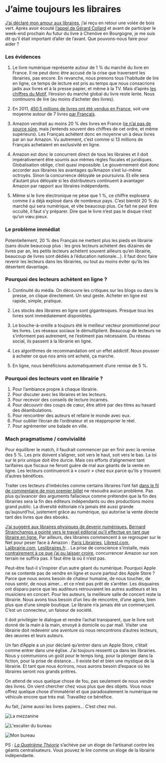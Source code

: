 # J’aime toujours les libraires

[J’ai déclaré mon amour aux libraires](https://tcrouzet.com/2013/03/16/jaime-mon-libraire/), j’ai reçu en retour une volée de bois vert. Après avoir écouté [l’appel de Gérard Collard](http://www.lesdeblogueurs.tv/culture/livre-le-coup-de-gueule-de-gerard-collard/) et avant de participer le week-end prochain <a herf="https://www.facebook.com/Le.futur.du.livre?fref=ts">Au futur du livre à Chenôve en Bourgogne</a>, je me suis dit qu’il était important d’aller de l’avant. Que pouvons-nous faire pour aider ?<span id="more-32268"></span>

<div class="iframe" id="iframe1"></div>

### Les évidences

1. Le livre numérique représente autour de 1 % du marché du livre en France. Il ne peut donc être accusé de la crise que traversent les librairies, pas encore. En revanche, nous prenons tous l’habitude de lire en ligne, ce temps de lecture est pris au temps que nous consacrions jadis aux livres et à la presse papier, et même à la TV. Mais d’après [les chiffres du Motif](http://www.lemotif.fr/fr/etudes-et-donnees/chiffres-cles/marche-du-livre), l’érosion du marché global du livre reste lente. Nous continuons de lire (au moins d’acheter des livres).

2. En 2011, [450,5 millions de livres ont été vendus en France](http://www.lemotif.fr/fr/etudes-et-donnees/chiffres-cles/marche-du-livre), soit une moyenne autour de 7 livres [par Français](http://www.insee.fr/fr/themes/document.asp?ref_id=T11F031).

3. Amazon vendrait au moins 20 % des livres en France ([je n’ai pas de source sûre](http://www.actualitte.com/economie/temoignage-quitter-amazon-avant-d-etre-dependant-des-ventes-40538.htm), mais j’entends souvent des chiffres de cet ordre, et même supérieurs). Les Français achètent donc en moyenne un à deux livres par an sur Amazon. Vu autrement, c’est comme si 13 millions de Français achetaient en exclusivité en ligne.

4. Amazon est donc le concurrent direct de tous les libraires et il doit impérativement être soumis aux mêmes règles fiscales et juridiques. Globalisation oblige, c’est quasi impossible. Le gouvernement doit donc accorder aux libraires les avantages qu’Amazon s’est lui-même octroyés. Sinon la concurrence déloyale se poursuivra. Et elle sera d’autant plus déloyale si les distributeurs continuent à avantager Amazon par rapport aux libraires indépendants.

5. Même si le livre électronique ne pèse que 1 %, ce chiffre explosera comme il a déjà explosé dans de nombreux pays. C’est bientôt 20 % du marché qui sera numérique, et vite beaucoup plus. Ce fait ne peut être occulté, il faut s’y préparer. Dire que le livre n’est pas le disque n’est qu’un vœu pieux.

### Le problème immédiat

Potentiellement, 20 % des Français ne mettent plus les pieds en librairie (sans doute beaucoup plus : les gros lecteurs achètent des dizaines de livres par an, les petits lecteurs achètent souvent ailleurs qu’en librairie, beaucoup de livres sont dédiés à l’éducation nationale…). Il faut donc faire revenir les lecteurs dans les librairies, ou tout au moins éviter qu’ils les désertent davantage.

### Pourquoi des lecteurs achètent en ligne ?

1. Continuité du média. On découvre les critiques sur les blogs ou dans la presse, on clique directement. Un seul geste. Acheter en ligne est rapide, simple, pratique.

2. Les stocks des libraires en ligne sont gigantesques. Presque tous les livres sont immédiatement disponibles.

3. Le bouche-à-oreille a toujours été le meilleur vecteur promotionnel pour les livres. Les réseaux sociaux le démultiplient. Beaucoup de lecteurs ne s’informent pas autrement, ne l’estiment pas nécessaire. Du réseau social, ils passent à la librairie en ligne.

4. Les algorithmes de recommandation ont un effet addictif. Nous pousser à acheter ce que nos amis ont acheté, ça marche.

5. En ligne, nous bénéficions automatiquement d’une remise de 5 %.

### Pourquoi des lecteurs vont en librairie ?

1. Pour l’ambiance propre à chaque librairie.
2. Pour discuter avec les libraires et les lecteurs.
3. Pour recevoir des conseils de lecture incarnés.
4. Pour découvrir des coups de cœur, être attiré par des titres au hasard des déambulations.
5. Pour rencontrer des auteurs et refaire le monde avec eux.
6. Pour oublier l’écran de l’ordinateur et se réapproprier le réel.
7. Pour agrémenter une balade en ville.

### Mach pragmatisme / convivialité

Pour équilibrer le match, il faudrait commencer par en finir avec la remise des 5 %. Les prix doivent s’aligner, soit vers le haut, soit vers le bas. La loi sur le prix unique doit être durcie. Mais ces efforts d’alignement tant tarifaires que fiscaux ne feront guère de mal aux géants de la vente en ligne. Les lecteurs continueront à « courir » chez eux parce qu’ils y trouvent d’autres bénéfices.

Traiter ces lecteurs d’imbéciles comme certains libraires l’ont fait [dans le fil de commentaire de mon premier billet](https://tcrouzet.com/2013/03/16/jaime-mon-libraire/#comments) ne résoudra aucun problème. Pas plus qu’avancer des arguments fallacieux comme prétendre que la fin des librairies sera la fin des éditeurs indépendants ou des productions moins grand public. La diversité éditoriale n’a jamais été aussi grande qu’aujourd’hui, justement grâce au numérique, qui autorise la vente directe tant des livres que des ebooks.

[J’ai suggéré aux libraires physiques de devenir numériques.](https://tcrouzet.com/2013/03/16/jaime-mon-libraire/) [Bernard Strainchamps a pointé vers le travail éditorial qu’il effectue en tant que libraire en ligne.](http://blog.feedbooks.com/fr/index.php/2012/09/05/le-roman-policier-nordique-a-lhonneur-sur-feedbooks/) Par ailleurs, des libraires commencent à se regrouper sur le Net pour peser face à Amazon : [Paris Librairies](http://www.parislibrairies.fr/), [Librest.com](http://www.librest.com/), [Lalibrairie.com](http://www.lalibrairie.com/), [Leslibraires.fr](http://www.leslibraires.fr/)… La prise de conscience s’installe, mais [contrairement à ce que j’ai pu laisser croire](https://tcrouzet.com/2013/03/16/jaime-mon-libraire/), concurrencer Amazon sur son terrain ne suffira pas. Il faut être là où il n’est pas.

Peut-être faut-il s’inspirer d’un autre géant du numérique. Pourquoi Apple ne se contente pas de vendre en ligne et ouvre partout des Apple Store ? Parce que nous avons besoin de chaleur humaine, de nous toucher, de nous sentir, de nous aimer… et ce n’est pas prêt de s’arrêter. Les disquaires ont disparu parce que les auditeurs retrouvaient les autres auditeurs et les musiciens en concert. Pour les auteurs, la meilleure salle de concert reste la librairie. Nous avons tous besoin d’un lieu de rencontre, d’une agora, bien plus que d’une simple boutique. Le libraire n’a jamais été un commerçant. C’est un connecteur, un faiseur de société.

Il doit privilégier le dialogue et rendre l’achat transparent, que le livre soit donné de la main à la main, envoyé à domicile ou par mail. Visiter une librairie doit redevenir une aventure où nous rencontrons d’autres lecteurs, des œuvres et leurs auteurs.

Un fan d’Apple a un jour déclaré qu’entrer dans un Apple Store, c’était comme entrer dans une église. J’ai toujours ressenti ça dans les librairies. Nous y communions un goût pour le temps long, pour la plonger dans la fiction, pour la prise de distance… Il existe bel et bien une mystique de la librairie. Et tant que nous écrirons, nous aurons besoin d’espace où les libraires seront nos grands prêtres.

On attend de vous quelque chose de fou, pas seulement de nous vendre des livres. On vient chercher chez vous plus que des objets. Vous nous offrez quelque chose d’immatériel et que paradoxalement le numérique ne véhicule encore que très mal. Travaillez ce bénéfice.

Au fait, j’aime aussi les livres papiers… C’est chez moi.

![La mezzanine](https://tcrouzet.com/images_tc/2013/04/bib2.jpg)

![L'escalier du bureau](https://tcrouzet.com/images_tc/2013/04/bib3.jpg)

![Mon bureau](https://tcrouzet.com/images_tc/2013/04/bib1.jpg)

PS : [*La Quatrième Théorie*](https://tcrouzet.com/la-quatrieme-theorie/) s’achève par un éloge de l’artisanat contre les géants centralisateurs. Vous pouvez le lire comme un éloge de la librairie indépendante.